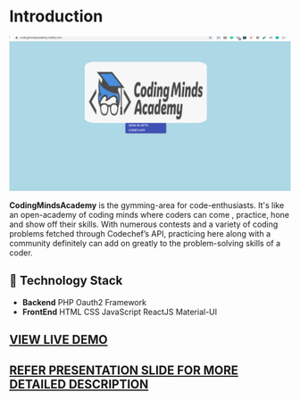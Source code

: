 # Introduction

![](https://github.com/Manvityagi/CodingMindsAcademy/raw/master/images/landing.png)

**CodingMindsAcademy** is the gymming-area for code-enthusiasts. It's like an open-academy of coding minds where coders can come , practice, hone and show off their skills. With numerous contests and a variety of coding problems fetched through Codechef’s API, practicing here along with a community definitely can add on greatly to the problem-solving skills of a coder.

## 🚧 Technology Stack

- **Backend**
  PHP
  Oauth2 Framework
- **FrontEnd**
  HTML
  CSS
  JavaScript
  ReactJS
  Material-UI

## [VIEW LIVE DEMO](https://codingmindsacademy.netlify.com/)

## [REFER PRESENTATION SLIDE FOR MORE DETAILED DESCRIPTION](https://docs.google.com/presentation/d/1b4ofMzKDZ9IWYtFAYaVS_rI0eWPATnIjMTRPZhwhWPw/edit?usp=sharing)

